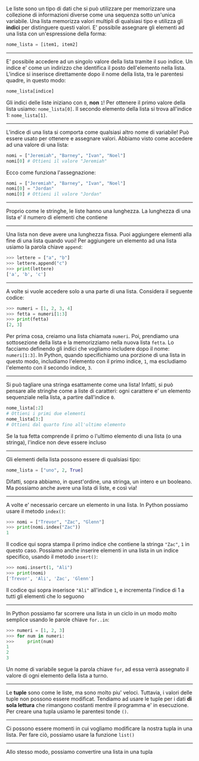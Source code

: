 Le liste sono un tipo di dati che si può utilizzare per memorizzare una collezione di informazioni diverse come una sequenza sotto un'unica variabile.
Una lista memorizza valori multipli di qualsiasi tipo e utilizza gli **indici** per distinguere questi valori.
E' possibile assegnare gli elementi ad una lista con un'espressione della forma:
```python
nome_lista = [item1, item2]
```

---

E' possibile accedere ad un singolo valore della lista tramite il suo indice.
Un indice e' come un indirizzo che identifica il posto dell'elemento nella lista.
L'indice si inserisce direttamente dopo il nome della lista, tra le parentesi quadre, in questo modo:
```python
nome_lista[indice]
```
Gli indici delle liste iniziano con `0`, **non** `1`! Per ottenere il primo valore della lista usiamo: `nome_lista[0]`.
Il secondo elemento della lista si trova all'indice 1: `nome_lista[1]`.

---

L'indice di una lista si comporta come qualsiasi altro nome di variabile!
Può essere usato per ottenere e assegnare valori.
Abbiamo visto come accedere ad una valore di una lista:
```python
nomi = ["Jeremiah", "Barney", "Ivan", "Noel"]
nomi[0] # Ottieni il valore "Jeremiah"
```
Ecco come funziona l'assegnazione:
```python
nomi = ["Jeremiah", "Barney", "Ivan", "Noel"]
nomi[0] = "Jordan"
nomi[0] # Ottieni il valore "Jordan"
```

---

Proprio come le stringhe, le liste hanno una lunghezza.
La lunghezza di una lista e' il numero di elementi che contiene

---

Una lista non deve avere una lunghezza fissa.
Puoi aggiungere elementi alla fine di una lista quando vuoi!
Per aggiungere un elemento ad una lista usiamo la parola chiave `append`:
```python
>>> lettere = ["a", "b"]
>>> lettere.append("c")
>>> print(lettere)
['a', 'b', 'c']
```

---

A volte si vuole accedere solo a una parte di una lista.
Considera il seguente codice:
```python
>>> numeri = [1, 2, 3, 4]
>>> fetta = numeri[1:3]
>>> print(fetta)
[2, 3]
```
Per prima cosa, creiamo una lista chiamata `numeri`.
Poi, prendiamo una sottosezione della lista e la memorizziamo nella nuova lista `fetta`.
Lo facciamo definendo gli indici che vogliamo includere dopo il nome: `numeri[1:3]`.
In Python, quando specifichiamo una porzione di una lista in questo modo, includiamo l'elemento con il primo indice, `1`, ma escludiamo l'elemento con il secondo indice, `3`.

---

Si può tagliare una stringa esattamente come una lista! Infatti, si può pensare alle stringhe come a liste di caratteri: ogni carattere e' un elemento sequenziale nella lista, a partire dall'indice `0`.
```python
nome_lista[:2]
# Ottieni i primi due elementi
nome_lista[3:]
# Ottieni dal quarto fino all'ultimo elemento
```
Se la tua fetta comprende il primo o l'ultimo elemento di una lista (o una stringa), l'indice non deve essere incluso

---

Gli elementi della lista possono essere di qualsiasi tipo:
```python
nome_lista = ["uno", 2, True]
```
Difatti, sopra abbiamo, in quest'ordine, una stringa, un intero e un booleano.
Ma possiamo anche avere una lista di liste, e così via!

---

A volte e' necessario cercare un elemento in una lista.
In Python possiamo usare il metodo `index()`:
```python
>>> nomi = ["Trevor", "Zac", "Glenn"]
>>> print(nomi.index("Zac"))
1
```
Il codice qui sopra stampa il primo indice che contiene la stringa `"Zac"`, `1` in questo caso.
Possiamo anche inserire elementi in una lista in un indice specifico, usando il metodo `insert()`:
```python
>>> nomi.insert(1, "Ali")
>>> print(nomi)
['Trevor', 'Ali', 'Zac', 'Glenn']
```
Il codice qui sopra inserisce `"Ali"` all'indice `1`, e incrementa l'indice di 1 a tutti gli elementi che lo seguono

---

In Python possiamo far scorrere una lista in un ciclo in un modo molto semplice usando le parole chiave `for..in`:
```python
>>> numeri = [1, 2, 3]
>>> for num in numeri:
>>> 	print(num)
1
2
3
```
Un nome di variabile segue la parola chiave `for`, ad essa verrà assegnato il valore di ogni elemento della lista a turno.

---

Le **tuple** sono come le liste, ma sono molto piu' veloci.
Tuttavia, i valori delle tuple non possono essere modificat.
Tendiamo ad usare le tuple per i dati **di sola lettura** che rimangono costanti mentre il programma e' in esecuzione.
Per creare una tupla usiamo le parentesi tonde `()`.

---

Ci possono essere momenti in cui vogliamo modificare la nostra tupla in una lista.
Per fare ciò, possiamo usare la funzione `list()`

---

Allo stesso modo, possiamo convertire una lista in una tupla
